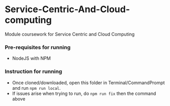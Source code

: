 # Service-Centric-And-Cloud-computing
Module coursework for Service Centric and Cloud Computing


### Pre-requisites for running
- NodeJS with NPM

### Instruction for running
- Once cloned/downloaded, open this folder in Terminal/CommandPrompt and run `npm run local`.
- If issues arise when trying to run, do `npm run fix` then the command above